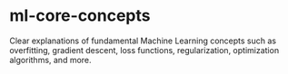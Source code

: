 # ml-core-concepts
Clear explanations of fundamental Machine Learning concepts such as overfitting, gradient descent, loss functions, regularization, optimization algorithms, and more.
